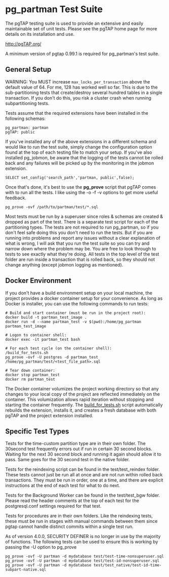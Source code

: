 pg_partman Test Suite
=====================

The pgTAP testing suite is used to provide an extensive and easily maintainable set of unit tests. Please see the pgTAP home page for more details on its installation and use. 

http://pgTAP.org/

A minimum version of pgtap 0.99.1 is required for pg_partman's test suite.

## General Setup

WARNING: You MUST increase `max_locks_per_transaction` above the default value of 64. For me, 128 has worked well so far. This is due to the sub-partitioning tests that create/destroy several hundred tables in a single transaction. If you don't do this, you risk a cluster crash when running subpartitioning tests.

Tests assume that the required extensions have been installed in the following schemas:

    pg_partman: partman
    pgTAP: public 

If you've installed any of the above extensions in a different schema and would like to run the test suite, simply change the configuration option found at the top of each testing file to match your setup. If you've also installed pg_jobmon, be aware that the logging of the tests cannot be rolled back and any failures will be picked up by the monitoring in the jobmon extension.

    SELECT set_config('search_path','partman, public',false);
    
Once that's done, it's best to use the **pg_prove** script that pgTAP comes with to run all the tests. I like using the  -o -f -v options to get more useful feedback.

    pg_prove -ovf /path/to/partman/test/*.sql

Most tests must be run by a superuser since roles & schemas are created & dropped as part of the test. There is a separate test script for each of the partitioning types. The tests are not required to run pg_partman, so if you don't feel safe doing this you don't need to run the tests. But if you are running into problems and report any issues without a clear explanation of what is wrong, I will ask that you run the test suite so you can try and narrow down where the problem may be. You are free to look through to tests to see exactly what they're doing. All tests in the top level of the test folder are run inside a transaction that is rolled back, so they should not change anything (except jobmon logging as mentioned).

## Docker Environment

If you don't have a build environment setup on your local machine, the project provides a docker container setup for your convenience. As long as Docker is installer, you can use the following commands to run tests:

    # Build and start container (must be run in the project root):
    docker build -t partman_test_image .
    docker run -d --name partman_test -v $(pwd):/home/pg_partman partman_test_image

    # Logon to container shell:
    docker exec -it partman_test bash

    # For each test cycle (on the container shell):
    /build_for_tests.sh
    pg_prove -ovf -U postgres -d partman_test /home/pg_partman/test/<test_file_path>.sql

    # Tear down container:
    docker stop partman_test
    docker rm partman_test

The Docker container volumizes the project working directory so that any changes to your local copy of the project are reflected immediately on the container. This volumization allows rapid iteration without stopping and starting the container frequently. The [build_for_tests.sh](build_for_tests.sh) script automatically rebuilds the extension, installs it, and creates a fresh database with both pgTAP and the project extension installed.

## Specific Test Types

Tests for the time-custom partition type are in their own folder. The 30second test frequently errors out if run in certain 30 second blocks. Waiting for the next 30 second block and running it again should allow it to pass. Same goes for the 30 second test in the native folder. 

Tests for the reindexing script can be found in the test/test_reindex folder. These tests cannot just be run all at once and are not run within rolled back transactions. They must be run in order, one at a time, and there are explicit instructions at the end of each test for what to do next.

Tests for the Background Worker can be found in the test/test_bgw folder. Please read the header comments at the top of each test for the postgresql.conf settings required for that test.

Tests for procedures are in their own folders. Like the reindexing tests, these must be run in stages with manual commands between them since pgtap cannot handle distinct commits within a single test run.

As of version 4.0.0, SECURITY DEFINER is no longer in use by the majority of functions. The following tests can be used to ensure this is working by passing the -U option to pg_prove

    pg_prove -ovf -U partman -d mydatabase test/test-time-nonsuperuser.sql
    pg_prove -ovf -U partman -d mydatabase test/test-id-nonsuperuser.sql
    pg_prove -ovf -U partman -d mydatabase test/test_native/test-id-time-subpart-native.sql


